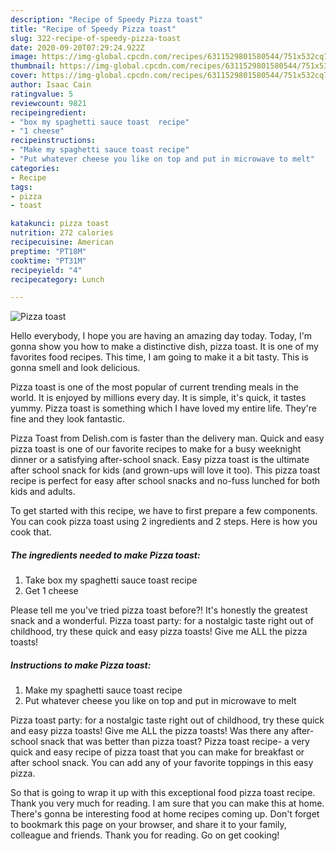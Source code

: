 ```yaml
---
description: "Recipe of Speedy Pizza toast"
title: "Recipe of Speedy Pizza toast"
slug: 322-recipe-of-speedy-pizza-toast
date: 2020-09-20T07:29:24.922Z
image: https://img-global.cpcdn.com/recipes/6311529801580544/751x532cq70/pizza-toast-recipe-main-photo.jpg
thumbnail: https://img-global.cpcdn.com/recipes/6311529801580544/751x532cq70/pizza-toast-recipe-main-photo.jpg
cover: https://img-global.cpcdn.com/recipes/6311529801580544/751x532cq70/pizza-toast-recipe-main-photo.jpg
author: Isaac Cain
ratingvalue: 5
reviewcount: 9821
recipeingredient:
- "box my spaghetti sauce toast  recipe"
- "1 cheese"
recipeinstructions:
- "Make my spaghetti sauce toast recipe"
- "Put whatever cheese you like on top and put in microwave to melt"
categories:
- Recipe
tags:
- pizza
- toast

katakunci: pizza toast 
nutrition: 272 calories
recipecuisine: American
preptime: "PT18M"
cooktime: "PT31M"
recipeyield: "4"
recipecategory: Lunch

---
```



![Pizza toast](https://img-global.cpcdn.com/recipes/6311529801580544/751x532cq70/pizza-toast-recipe-main-photo.jpg)

Hello everybody, I hope you are having an amazing day today. Today, I'm gonna show you how to make a distinctive dish, pizza toast. It is one of my favorites food recipes. This time, I am going to make it a bit tasty. This is gonna smell and look delicious.

Pizza toast is one of the most popular of current trending meals in the world. It is enjoyed by millions every day. It is simple, it's quick, it tastes yummy. Pizza toast is something which I have loved my entire life. They're fine and they look fantastic.

Pizza Toast from Delish.com is faster than the delivery man. Quick and easy pizza toast is one of our favorite recipes to make for a busy weeknight dinner or a satisfying after-school snack. Easy pizza toast is the ultimate after school snack for kids (and grown-ups will love it too). This pizza toast recipe is perfect for easy after school snacks and no-fuss lunched for both kids and adults.


To get started with this recipe, we have to first prepare a few components. You can cook pizza toast using 2 ingredients and 2 steps. Here is how you cook that.

<!--inarticleads1-->

##### The ingredients needed to make Pizza toast:

1. Take box my spaghetti sauce toast  recipe
1. Get 1 cheese


Please tell me you&#39;ve tried pizza toast before?! It&#39;s honestly the greatest snack and a wonderful. Pizza toast party: for a nostalgic taste right out of childhood, try these quick and easy pizza toasts! Give me ALL the pizza toasts! 

<!--inarticleads2-->

##### Instructions to make Pizza toast:

1. Make my spaghetti sauce toast recipe
1. Put whatever cheese you like on top and put in microwave to melt


Pizza toast party: for a nostalgic taste right out of childhood, try these quick and easy pizza toasts! Give me ALL the pizza toasts! Was there any after-school snack that was better than pizza toast? Pizza toast recipe- a very quick and easy recipe of pizza toast that you can make for breakfast or after school snack. You can add any of your favorite toppings in this easy pizza. 

So that is going to wrap it up with this exceptional food pizza toast recipe. Thank you very much for reading. I am sure that you can make this at home. There's gonna be interesting food at home recipes coming up. Don't forget to bookmark this page on your browser, and share it to your family, colleague and friends. Thank you for reading. Go on get cooking!
